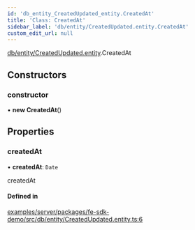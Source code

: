 ```yaml
---
id: 'db_entity_CreatedUpdated_entity.CreatedAt'
title: 'Class: CreatedAt'
sidebar_label: 'db/entity/CreatedUpdated.entity.CreatedAt'
custom_edit_url: null
---
```


[db/entity/CreatedUpdated.entity](../modules/db_entity_CreatedUpdated_entity.md).CreatedAt

## Constructors

### constructor

• **new CreatedAt**()

## Properties

### createdAt

• **createdAt**: `Date`

createdAt

#### Defined in

[examples/server/packages/fe-sdk-demo/src/db/entity/CreatedUpdated.entity.ts:6](https://github.com/jiouiuw/tsdk-monorepo/blob/4c9ec73/examples/server/packages/fe-sdk-demo/src/db/entity/CreatedUpdated.entity.ts#L6)
